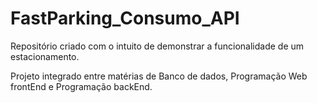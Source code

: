 # FastParking_Consumo_API

Repositório criado com o intuito de  demonstrar a funcionalidade de um estacionamento.

Projeto integrado entre matérias de Banco de dados, Programação Web frontEnd e Programação backEnd.
